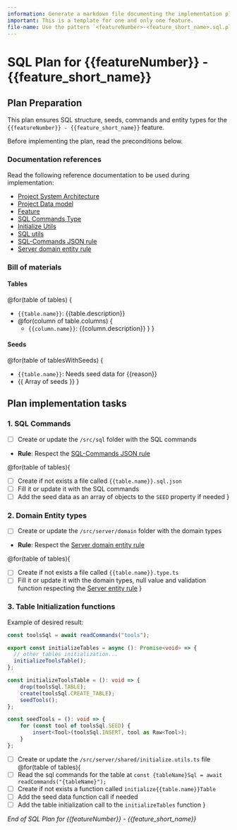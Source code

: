 ```yaml
--- 
information: Generate a markdown file documenting the implementation plan of the SQL tier for a feature.
important: This is a template for one and only one feature.
file-name: Use the pattern `<featureNumber>-<feature_short_name>.sql.plan.md`
---
```


# SQL Plan for **{{featureNumber}} - {{feature_short_name}}**

## Plan Preparation

This plan ensures SQL structure, seeds, commands and entity types for the `{{featureNumber}} - {{feature_short_name}}` feature.

Before implementing the plan, read the preconditions below.

### Documentation references

Read the following reference documentation to be used during implementation:

- [Project System Architecture](/docs/systems.blueprint.md)
- [Project Data model](/docs/data-model.blueprint.md)
- [Feature](/docs/{{featureNumber}}-{{feature_short_name}}/{{featureNumber}}-{{feature_short_name}}.blueprint.md)
- [SQL Commands Type](/src/server/shared/sql.type.ts)
- [Initialize Utils](/src/server/shared/initialize.utils.ts)
- [SQL utils](/src/server/shared/sql.utils.ts)
- [SQL-Commands JSON rule](/.cursor/rules/sql-commands-json.mdc) 
- [Server domain entity rule](/.cursor/rules/server-domain-entity.mdc)

### Bill of materials

#### Tables

<!--
Think about the tables needed to implement the feature.
List them in camel case, with a brief description.
No need to generate tasks for the tables at this point, just list them.
-->

@for(table of tables) {
- `{{table.name}}`: {{table.description}}
- @for(column of table.columns) {
    - `{{column.name}}`: {{column.description}}
  }
}

#### Seeds

<!--
Some tables must have seed data to be able to use the feature.
Is data that predefined in the database to be able to test the feature.
Think about the seeds needed to implement the feature.
List tables that needs seed data, in camel case, with a brief description.
List the seeds for each table as an array of objects.
-->

@for(table of tablesWithSeeds) {
- `{{table.name}}`: Needs seed data for {{reason}}
- {{ Array of seeds }}
}

## Plan implementation tasks

### 1. SQL Commands 

- [ ] Create or update the `/src/sql` folder with the SQL commands

- **Rule**: Respect the [SQL-Commands JSON rule](/.cursor/rules/sql-commands-json.mdc)

@for(table of tables){
- [ ] Create if not exists a file called `{{table.name}}.sql.json`
- [ ] Fill it or update it with the SQL commands
- [ ] Add the seed data as an array of objects to the `SEED` property if needed
}

### 2. Domain Entity types

- [ ] Create or update the `/src/server/domain` folder with the domain types
  
- **Rule**: Respect the [Server domain entity rule](/.cursor/rules/server-domain-entity.mdc)

@for(table of tables){
- [ ] Create if not exists a file called `{{table.name}}.type.ts`
- [ ] Fill it or update it with the domain types, null value and validation function respecting the [Server entity rule](/.cursor/rules/server-entity.mdc)
} 

### 3. Table Initialization functions

<!--
Include the example of desired result for the implementation agent.
-->

Example of desired result:
```typescript
const toolsSql = await readCommands("tools");

export const initializeTables = async (): Promise<void> => {
  // other tables initialization...
  initializeToolsTable();
};

const initializeToolsTable = (): void => {
	drop(toolsSql.TABLE);
	create(toolsSql.CREATE_TABLE);
	seedTools();
};

const seedTools = (): void => {
	for (const tool of toolsSql.SEED) {
		insert<Tool>(toolsSql.INSERT, tool as Raw<Tool>);
	}
};
```

- [ ] Create or update the `/src/server/shared/initialize.utils.ts` file 
@for(table of tables){
- [ ] Read the sql commands for the table at `const {tableName}Sql = await readCommands("{tableName}");`
- [ ] Create if not exists a function called `initialize{{table.name}}Table`
- [ ] Add the seed data function call if needed
- [ ] Add the table initialization call to the `initializeTables` function
}

_End of SQL Plan for {{featureNumber}} - {{feature_short_name}}_